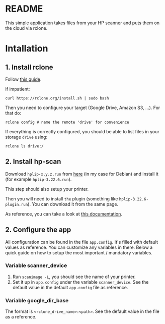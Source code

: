 # README

This simple application takes files from your HP scanner and puts them on the cloud via rclone.

# Intallation

## 1. Install rclone

Follow [this guide](https://rclone.org/downloads/).

If impatient: 

```
curl https://rclone.org/install.sh | sudo bash 
```

Then you need to configure your target (Google Drive, Amazon S3, ...). For that do: 

```
rclone config # name the remote 'drive' for convenience
```

If everything is correctly configured, you should be able to list files in your storage `drive` using: 


```
rclone ls drive:/
```

## 2. Install hp-scan

Download `hplip-x.y.z.run` from [here](https://developers.hp.com/hp-linux-imaging-and-printing/gethplip) (in my case for Debian) and install it (for example `hplip-3.22.6.run`).

This step should also setup your printer.

Then you will need to install `the` plugin (something like `hplip-3.22.6-plugin.run`). You can download it from the same page.

As reference, you can take a look at [this documentation](https://www.systutorials.com/docs/linux/man/1-hp-scan/).

## 2. Configure the app

All configuration can be found in the file `app.config`. It's filled with default values as reference. You can customize any variables in there. Below a quick guide on how to setup the most important / mandatory variables.

### Variable scanner_device

1. Run `scanimage -L`, you should see the name of your printer. 
2. Set it up in `app.config` under the variable `scanner_device`. See the default value in the default `app.config` file as reference.


### Variable google_dir_base

The format is `<rclone_drive_name>:<path>`. See the default value in the file as a reference.
